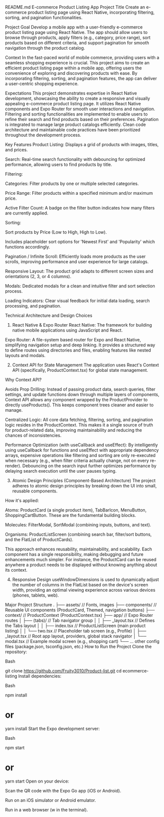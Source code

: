 README.md
E-commerce Product Listing App
Project Title
Create an e-commerce product listing page using React Native, incorporating filtering, sorting, and pagination functionalities.

Project Goal
Develop a mobile app with a user-friendly e-commerce product listing page using React Native. The app should allow users to browse through products, apply filters (e.g., category, price range), sort products based on different criteria, and support pagination for smooth navigation through the product catalog.

Context
In the fast-paced world of mobile commerce, providing users with a seamless shopping experience is crucial. This project aims to create an efficient product listing page within a mobile app, offering users the convenience of exploring and discovering products with ease. By incorporating filtering, sorting, and pagination features, the app can deliver a user-centric shopping experience.

Expectations
This project demonstrates expertise in React Native development, showcasing the ability to create a responsive and visually appealing e-commerce product listing page. It utilizes React Native components and Expo Router for smooth user interactions and navigation. Filtering and sorting functionalities are implemented to enable users to refine their search and find products based on their preferences. Pagination is integrated to manage large product catalogs efficiently. Clean code architecture and maintainable code practices have been prioritized throughout the development process.

Key Features
Product Listing: Displays a grid of products with images, titles, and prices.

Search: Real-time search functionality with debouncing for optimized performance, allowing users to find products by title.

Filtering:

Categories: Filter products by one or multiple selected categories.

Price Range: Filter products within a specified minimum and/or maximum price.

Active Filter Count: A badge on the filter button indicates how many filters are currently applied.

Sorting:

Sort products by Price (Low to High, High to Low).

Includes placeholder sort options for 'Newest First' and 'Popularity' which functions accordingly.

Pagination / Infinite Scroll: Efficiently loads more products as the user scrolls, improving performance and user experience for large catalogs.

Responsive Layout: The product grid adapts to different screen sizes and orientations (2, 3, or 4 columns).

Modals: Dedicated modals for a clean and intuitive filter and sort selection process.

Loading Indicators: Clear visual feedback for initial data loading, search processing, and pagination.

Technical Architecture and Design Choices
1. React Native & Expo Router
React Native: The framework for building native mobile applications using JavaScript and React.

Expo Router: A file-system based router for Expo and React Native, simplifying navigation setup and deep linking. It provides a structured way to define routes using directories and files, enabling features like nested layouts and modals.

2. Context API for State Management
The application uses React's Context API (specifically, ProductContext.tsx) for global state management.

Why Context API?

Avoids Prop Drilling: Instead of passing product data, search queries, filter settings, and update functions down through multiple layers of components, Context API allows any component wrapped by the ProductProvider to directly useProducts(). This keeps component trees cleaner and easier to manage.

Centralized Logic: All core data fetching, filtering, sorting, and pagination logic resides in the ProductContext. This makes it a single source of truth for product-related data, improving maintainability and reducing the chances of inconsistencies.

Performance Optimization (with useCallback and useEffect): By intelligently using useCallback for functions and useEffect with appropriate dependency arrays, expensive operations like filtering and sorting are only re-executed when necessary (e.g., when filter criteria actually change, not on every re-render). Debouncing on the search input further optimizes performance by delaying search execution until the user pauses typing.

3. Atomic Design Principles (Component-Based Architecture)
The project adheres to atomic design principles by breaking down the UI into small, reusable components.

How it's applied:

Atoms: ProductCard (a single product item), TabBarIcon, MenuButton, ShoppingCartButton. These are the fundamental building blocks.

Molecules: FilterModal, SortModal (combining inputs, buttons, and text).

Organisms: ProductListScreen (combining search bar, filter/sort buttons, and the FlatList of ProductCards).

This approach enhances reusability, maintainability, and scalability. Each component has a single responsibility, making debugging and future enhancements much simpler. For instance, the ProductCard can be reused anywhere a product needs to be displayed without knowing anything about its context.

4. Responsive Design
useWindowDimensions is used to dynamically adjust the number of columns in the FlatList based on the device's screen width, providing an optimal viewing experience across various devices (phones, tablets, web).

Major Project Structure
.
├── assets/                  // Fonts, images
├── components/              // Reusable UI components (ProductCard, Themed, navigation buttons)
├── context/                 // ProductContext (ProductContext.tsx)
├── app/                     // Expo Router routes
│   ├── (tabs)/              // Tab navigator group
│   │   ├── _layout.tsx      // Defines the Tabs layout
│   │   ├── index.tsx        // ProductListScreen (main product listing)
│   │   └── two.tsx          // Placeholder tab screen (e.g., Profile)
│   ├── _layout.tsx          // Root app layout, providers, global stack navigator
│   └── modal.tsx            // Example modal screen (e.g., shopping cart)
└── ... other config files (package.json, tsconfig.json, etc.)
How to Run the Project
Clone the repository:

Bash

git clone https://github.com/Fruity3010/Product-list.git
cd ecommerce-listing
Install dependencies:

Bash

npm install
# or
yarn install
Start the Expo development server:

Bash

npm start
# or
yarn start
Open on your device:

Scan the QR code with the Expo Go app (iOS or Android).

Run on an iOS simulator or Android emulator.

Run in a web browser (w in the terminal).
